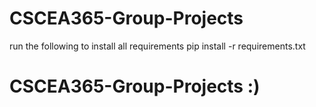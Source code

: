 
# CSCEA365-Group-Projects

run the following to install all requirements
pip install -r requirements.txt

# CSCEA365-Group-Projects :)

